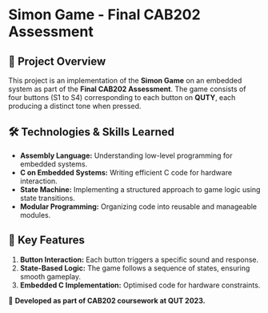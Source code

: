 # Simon Game - Final CAB202 Assessment

## 📌 Project Overview

This project is an implementation of the **Simon Game** on an embedded system as part of the **Final CAB202 Assessment**. The game consists of four buttons (S1 to S4) corresponding to each button on **QUTY**, each producing a distinct tone when pressed.

## 🛠️ Technologies & Skills Learned

- **Assembly Language:** Understanding low-level programming for embedded systems.
- **C on Embedded Systems:** Writing efficient C code for hardware interaction.
- **State Machine:** Implementing a structured approach to game logic using state transitions.
- **Modular Programming:** Organizing code into reusable and manageable modules.

## 🔧 Key Features

1. **Button Interaction:** Each button triggers a specific sound and response.
2. **State-Based Logic:** The game follows a sequence of states, ensuring smooth gameplay.
3. **Embedded C Implementation:** Optimised code for hardware constraints.

📖 **Developed as part of CAB202 coursework at QUT 2023.**
